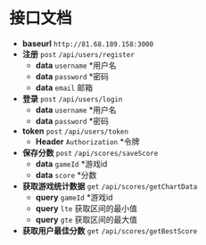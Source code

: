 # 接口文档

- **baseurl** `http://81.68.189.158:3000`
- **注册** `post` `/api/users/register`
  - **data** `username` *用户名
  - **data** `password` *密码
  - **data** `email` 邮箱
- **登录** `post` `/api/users/login`
  - **data** `username` *用户名
  - **data** `password` *密码
- **token** `post` `/api/users/token`
  - **Header** `Authorization` *令牌
- **保存分数** `post` `/api/scores/saveScore`
  - **data** `gameId` *游戏id
  - **data** `score` *分数
- **获取游戏统计数据** `get` `/api/scores/getChartData`
  - **query** `gameId` *游戏id
  - **query** `lte` 获取区间的最小值
  - **query** `gte` 获取区间的最大值
- **获取用户最佳分数** `get` `/api/scores/getBestScore`